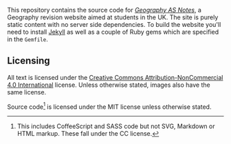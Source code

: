 This repository contains the source code for _[Geography AS Notes][gas-home]_, a Geography revision website aimed at students in the UK. The site is purely static content with no server side dependencies. To build the website you'll need to install [Jekyll][jekyll-link] as well as a couple of Ruby gems which are specified in the `Gemfile`.

[gas-home]: http://geographyas.info
[jekyll-link]: http://jekyllrb.com

## Licensing

All text is licensed under the [Creative Commons Attribution-NonCommercial 4.0 International][cca-4] license. Unless otherwise stated, images also have the same license.

[cca-4]: https://creativecommons.org/licenses/by-nc/4.0/

Source code[^1] is licensed under the MIT license unless otherwise stated.

[^1]: This includes CoffeeScript and SASS code but not SVG, Markdown or HTML markup. These fall under the CC license.
